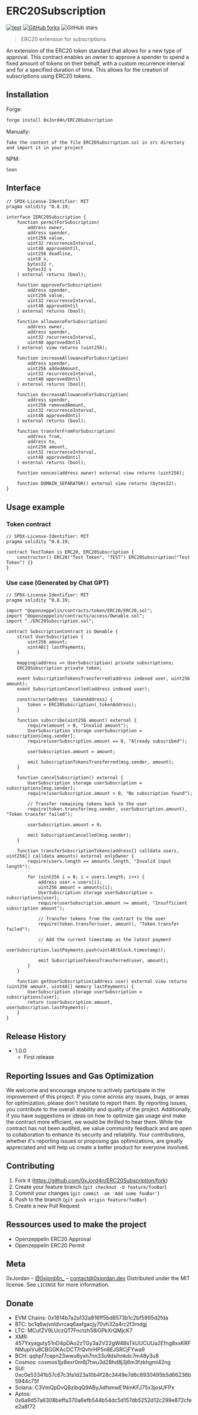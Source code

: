 # ERC20Subscription

[![test](https://github.com/0xJord4n/ERC20Subscription/actions/workflows/test.yml/badge.svg)](https://github.com/0xJord4n/ERC20Subscription/actions/workflows/test.yml)
[![GitHub forks](https://img.shields.io/github/forks/0xJord4n/ERC20Subscription?style=social)](https://github.com/0xJord4n/ERC20Subscription/fork)
![GitHub stars](https://img.shields.io/github/stars/0xJord4n/ERC20Subscription?style=social)

> ERC20 extension for subscriptions

An extension of the ERC20 token standard that allows for a new type of approval. This contract enables an owner to approve a spender to spend a fixed amount of tokens on their behalf, with a custom recurrence interval and for a specified duration of time. This allows for the creation of subscriptions using ERC20 tokens.

## Installation


Forge:

```sh
forge install 0xJord4n/ERC20Subscription
```

Manually:

```text
Take the content of the file ERC20Subscription.sol in src directory and import it in your project
```
NPM:

```text
Soon
```

## Interface

```solidity
// SPDX-License-Identifier: MIT
pragma solidity ^0.8.19;

interface IERC20Subscription {
    function permitForSubscription(
        address owner,
        address spender,
        uint256 value,
        uint32 recurrenceInterval,
        uint48 approveUntil,
        uint256 deadline,
        uint8 v,
        bytes32 r,
        bytes32 s
    ) external returns (bool);

    function approveForSubscription(
        address spender,
        uint256 value,
        uint32 recurrenceInterval,
        uint48 approveUntil
    ) external returns (bool);

    function allowanceForSubscription(
        address owner,
        address spender,
        uint32 recurrenceInterval,
        uint48 approvedUntil
    ) external view returns (uint256);

    function increaseAllowanceForSubscription(
        address spender,
        uint256 addedAmount,
        uint32 recurrenceInterval,
        uint48 approvedUntil
    ) external returns (bool);

    function decreaseAllowanceForSubscription(
        address spender,
        uint256 removedAmount,
        uint32 recurrenceInterval,
        uint48 approvedUntil
    ) external returns (bool);

    function transferFromForSubscription(
        address from,
        address to,
        uint256 amount,
        uint32 recurrenceInterval,
        uint48 approvedUntil
    ) external returns (bool);

    function nonces(address owner) external view returns (uint256);

    function DOMAIN_SEPARATOR() external view returns (bytes32);
}
```

## Usage example

### Token contract

```solidity
// SPDX-License-Identifier: MIT
pragma solidity ^0.8.19;

contract TestToken is ERC20, ERC20Subscription {
    constructor() ERC20("Test Token", "TEST") ERC20Subscription("Test Token") {}
}
```

### Use case (Generated by Chat GPT)

```solidity
// SPDX-License-Identifier: MIT
pragma solidity ^0.8.19;

import "@openzeppelin/contracts/token/ERC20/ERC20.sol";
import "@openzeppelin/contracts/access/Ownable.sol";
import "./ERC20Subscription.sol";

contract SubscriptionContract is Ownable {
    struct UserSubscription {
        uint256 amount;
        uint48[] lastPayments;
    }

    mapping(address => UserSubscription) private subscriptions;
    ERC20Subscription private token;

    event SubscriptionTokensTransferred(address indexed user, uint256 amount);
    event SubscriptionCancelled(address indexed user);

    constructor(address _tokenAddress) {
        token = ERC20Subscription(_tokenAddress);
    }

    function subscribe(uint256 amount) external {
        require(amount > 0, "Invalid amount");
        UserSubscription storage userSubscription = subscriptions[msg.sender];
        require(userSubscription.amount == 0, "Already subscribed");

        userSubscription.amount = amount;

        emit SubscriptionTokensTransferred(msg.sender, amount);
    }

    function cancelSubscription() external {
        UserSubscription storage userSubscription = subscriptions[msg.sender];
        require(userSubscription.amount > 0, "No subscription found");

        // Transfer remaining tokens back to the user
        require(token.transfer(msg.sender, userSubscription.amount), "Token transfer failed");

        userSubscription.amount = 0;

        emit SubscriptionCancelled(msg.sender);
    }

    function transferSubscriptionTokens(address[] calldata users, uint256[] calldata amounts) external onlyOwner {
        require(users.length == amounts.length, "Invalid input length");

        for (uint256 i = 0; i < users.length; i++) {
            address user = users[i];
            uint256 amount = amounts[i];
            UserSubscription storage userSubscription = subscriptions[user];
            require(userSubscription.amount >= amount, "Insufficient subscription amount");

            // Transfer tokens from the contract to the user
            require(token.transfer(user, amount), "Token transfer failed");

            // Add the current timestamp as the latest payment
            userSubscription.lastPayments.push(uint48(block.timestamp));

            emit SubscriptionTokensTransferred(user, amount);
        }
    }

    function getUserSubscription(address user) external view returns (uint256 amount, uint48[] memory lastPayments) {
        UserSubscription storage userSubscription = subscriptions[user];
        return (userSubscription.amount, userSubscription.lastPayments);
    }
}

```

## Release History

- 1.0.0
  - First release

## Reporting Issues and Gas Optimization

We welcome and encourage anyone to actively participate in the improvement of this project. If you come across any issues, bugs, or areas for optimization, please don't hesitate to report them. By reporting issues, you contribute to the overall stability and quality of the project. Additionally, if you have suggestions or ideas on how to optimize gas usage and make the contract more efficient, we would be thrilled to hear them. While the contract has not been audited, we value community feedback and are open to collaboration to enhance its security and reliability. Your contributions, whether it's reporting issues or proposing gas optimizations, are greatly appreciated and will help us create a better product for everyone involved.

## Contributing

1. Fork it (<https://github.com/0xJord4n/ERC20Subscription/fork>)
2. Create your feature branch (`git checkout -b feature/fooBar`)
3. Commit your changes (`git commit -am 'Add some fooBar'`)
4. Push to the branch (`git push origin feature/fooBar`)
5. Create a new Pull Request

## Ressources used to make the project

- Openzeppelin ERC20 Approval
- Openzeppelin ERC20 Permit

## Meta

0xJordan – [@0xjord4n\_](https://twitter.com/0xjord4n_) – contact@0xjordan.dev
Distributed under the MIT license. See `LICENSE` for more information.

## Donate

- EVM Chains: 0x1814b7a2a132a816ff5bd8573b1c2bf5995d2fda
- BTC: bc1q6wjvnldvrcaq6aafgacjy70vh32a4rc2f3mdgj
- LTC: MCufZV9LUczQT7Fnctzh58iGPkXrQMjcK7
- XMR: 457Yxyaguty51nD4pDAo2zTGy3a2V22gW4BsTkUUCUUa2Efng8xxKRFNMupiVu8CBGGKAcDCT7rQvhrHP5n8EJSRCjFYwa9
- BCH: qqhpf7cepn23wwu6yxh7nn33u9dslhnkdc7m48y3u8
- Cosmos: cosmos1jy8exr0m6j7twu3d28hd8j3j6m3fzkhgml42ng
- SUI: 0xc0e53341b57c67c3fa1d23a10b4f28c3449e7d6c8930495b5d66236b5944c75f
- Solana: C3VmQpDvQ8zibqQ9AByJidfsmwE1NmKFJ75x3josUFPx
- Aptos: 0x6a9d57a6308beffa370a6efb544b54dc5d157db5252d12c299e872cfee2a8f72

